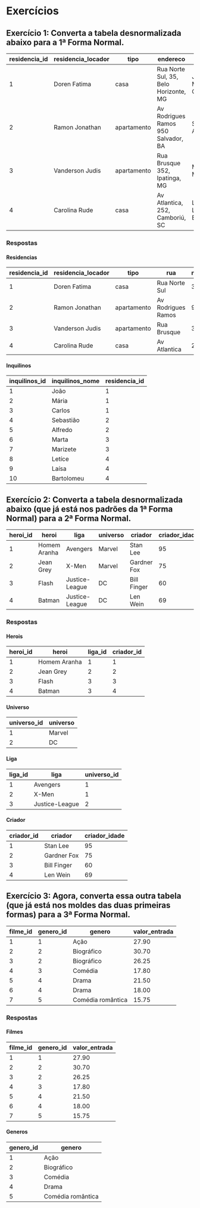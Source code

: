 # Exercícios

## Exercício 1: Converta a tabela desnormalizada abaixo para a 1ª Forma Normal.

| residencia_id | residencia_locador | tipo        | endereco                              | inquilinos                |
|---------------|--------------------|-------------|---------------------------------------|---------------------------|
| 1             | Doren Fatima       | casa        | Rua Norte Sul, 35, Belo Horizonte, MG | João, Mária, Carlos       |
| 2             | Ramon Jonathan     | apartamento | Av Rodrigues Ramos 950 Salvador, BA   | Sebastião, Alfredo        |
| 3             | Vanderson Judis    | apartamento | Rua Brusque 352, Ipatinga, MG         | Marta, Marizete           |
| 4             | Carolina Rude      | casa        | Av Atlantica, 252, Camboriú, SC       | Latíce, Laísa, Bartolomeu |

### Respostas

#### Residencias

| residencia_id | residencia_locador | tipo        | rua                | numero | Cidade         | Estado |
|---------------|--------------------|-------------|--------------------|--------|----------------|--------|
| 1             | Doren Fatima       | casa        | Rua Norte Sul      | 35     | Belo Horizonte | MG     |
| 2             | Ramon Jonathan     | apartamento | Av Rodrigues Ramos | 950    | Salvador       | BA     |
| 3             | Vanderson Judis    | apartamento | Rua Brusque        | 352    | Ipatinga       | MG     |
| 4             | Carolina Rude      | casa        | Av Atlantica       | 252    | Camboriú       | SC     |

#### Inquilinos

| inquilinos_id | inquilinos_nome | residencia_id |
|---------------|-----------------|---------------|
| 1             | João            | 1             |
| 2             | Mária           | 1             |
| 3             | Carlos          | 1             |
| 4             | Sebastião       | 2             |
| 5             | Alfredo         | 2             |
| 6             | Marta           | 3             |
| 7             | Marizete        | 3             |
| 8             | Letíce          | 4             |
| 9             | Laísa           | 4             |
| 10            | Bartolomeu      | 4             |

## Exercício 2: Converta a tabela desnormalizada abaixo (que já está nos padrões da 1ª Forma Normal) para a 2ª Forma Normal.

| heroi_id | heroi        | liga           | universo | criador     | criador_idade |
|----------|--------------|----------------|----------|-------------|---------------|
| 1        | Homem Aranha | Avengers       | Marvel   | Stan Lee    | 95            |
| 2        | Jean Grey    | X-Men          | Marvel   | Gardner Fox | 75            |
| 3        | Flash        | Justice-League | DC       | Bill Finger | 60            |
| 4        | Batman       | Justice-League | DC       | Len Wein    | 69            |

### Respostas

#### Herois 

| heroi_id | heroi        | liga_id | criador_id |
|----------|--------------|---------|------------|
| 1        | Homem Aranha | 1       | 1          |
| 2        | Jean Grey    | 2       | 2          |
| 3        | Flash        | 3       | 3          |
| 4        | Batman       | 3       | 4          |

#### Universo

| universo_id | universo |
|-------------|----------|
| 1           | Marvel   |
| 2           | DC       |

#### Liga

| liga_id | liga           | universo_id |
|---------|----------------|-------------|
| 1       | Avengers       | 1           |
| 2       | X-Men          | 1           |
| 3       | Justice-League | 2           |

#### Criador

| criador_id | criador     | criador_idade |
|------------|-------------|---------------|
| 1          | Stan Lee    | 95            |
| 2          | Gardner Fox | 75            |
| 3          | Bill Finger | 60            |
| 4          | Len Wein    | 69            |

## Exercício 3: Agora, converta essa outra tabela (que já está nos moldes das duas primeiras formas) para a 3ª Forma Normal.

| filme_id | genero_id | genero            | valor_entrada |
|----------|-----------|-------------------|---------------|
| 1        | 1         | Ação              | 27.90         |
| 2        | 2         | Biográfico        | 30.70         |
| 3        | 2         | Biográfico        | 26.25         |
| 4        | 3         | Comédia           | 17.80         |
| 5        | 4         | Drama             | 21.50         |
| 6        | 4         | Drama             | 18.00         |
| 7        | 5         | Comédia romântica | 15.75         |

### Respostas

#### Filmes

| filme_id | genero_id | valor_entrada |
|----------|-----------|---------------|
| 1        | 1         | 27.90         |
| 2        | 2         | 30.70         |
| 3        | 2         | 26.25         |
| 4        | 3         | 17.80         |
| 5        | 4         | 21.50         |
| 6        | 4         | 18.00         |
| 7        | 5         | 15.75         |

#### Generos

| genero_id | genero            |
|-----------|-------------------|
| 1         | Ação              |
| 2         | Biográfico        |
| 3         | Comédia           |
| 4         | Drama             |
| 5         | Comédia romântica |

